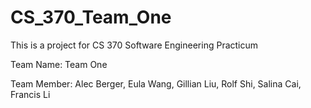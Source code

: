 # CS_370_Team_One

This is a project for CS 370 Software Engineering Practicum

Team Name: Team One

Team Member: Alec Berger, Eula Wang, Gillian Liu, Rolf Shi, Salina Cai, Francis Li
